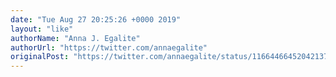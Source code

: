 ```yaml
---
date: "Tue Aug 27 20:25:26 +0000 2019"
layout: "like"
authorName: "Anna J. Egalite"
authorUrl: "https://twitter.com/annaegalite"
originalPost: "https://twitter.com/annaegalite/status/1166446645204213760"
---
```

